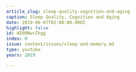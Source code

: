 ```yaml
---
article_slug: sleep-quality-cognition-and-aging
caption: Sleep Quality, Cognition and Aging
date: 2019-06-07T02:00:00.000Z
highlight: false
id: WI6MNwrZkgg
index: 0
issue: content/issues/sleep-and-memory.md
type: youtube
years: 2019

---
```

